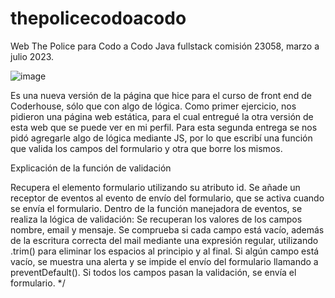 # thepolicecodoacodo
Web The Police para Codo a Codo Java fullstack comisión 23058, marzo a julio 2023.

![image](https://github.com/fpaterson/thepolicecodoacodo/assets/53309219/df4223b2-ca3e-489b-8d04-a35516d31e3d)

Es una nueva versión de la página que hice para el curso de front end de Coderhouse, sólo que con algo de lógica. Como primer ejercicio, nos pidieron una página web estática, para el cual entregué la otra versión de esta web que se puede ver en mi perfil. Para esta segunda entrega se nos pidó agregarle algo de lógica mediante JS, por lo que escribí una función que valida los campos del formulario y otra que borre los mismos.

Explicación de la función de validación

Recupera el elemento formulario utilizando su atributo id.
Se añade un receptor de eventos al evento de envío del formulario, que se activa cuando se envía el formulario.
Dentro de la función manejadora de eventos, se realiza la lógica de validación:
Se recuperan los valores de los campos nombre, email y mensaje.
Se comprueba si cada campo está vacío, además de la escritura correcta del mail mediante una expresión regular, utilizando .trim() para eliminar los espacios al principio y al final.
Si algún campo está vacío, se muestra una alerta y se impide el envío del formulario llamando a preventDefault().
Si todos los campos pasan la validación, se envía el formulario.
*/
